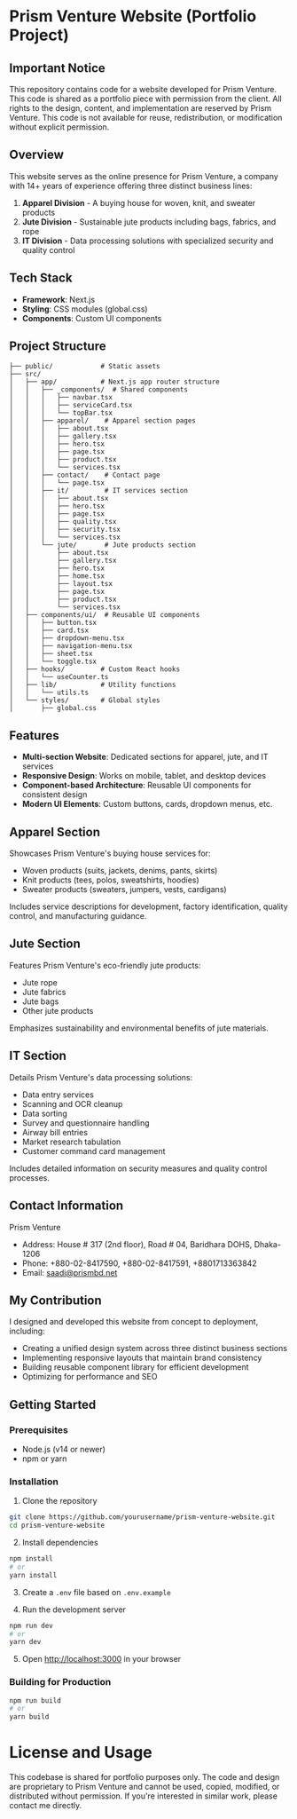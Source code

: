 # Prism Venture Website (Portfolio Project)

## Important Notice

This repository contains code for a website developed for Prism Venture. This code is shared as a portfolio piece with permission from the client. All rights to the design, content, and implementation are reserved by Prism Venture. This code is not available for reuse, redistribution, or modification without explicit permission.

## Overview

This website serves as the online presence for Prism Venture, a company with 14+ years of experience offering three distinct business lines:

1. **Apparel Division** - A buying house for woven, knit, and sweater products
2. **Jute Division** - Sustainable jute products including bags, fabrics, and rope
3. **IT Division** - Data processing solutions with specialized security and quality control

## Tech Stack

- **Framework**: Next.js
- **Styling**: CSS modules (global.css)
- **Components**: Custom UI components

## Project Structure

```
├── public/            # Static assets
├── src/
│   ├── app/           # Next.js app router structure
│   │   ├── _components/  # Shared components
│   │   │   ├── navbar.tsx
│   │   │   ├── serviceCard.tsx
│   │   │   └── topBar.tsx
│   │   ├── apparel/    # Apparel section pages
│   │   │   ├── about.tsx
│   │   │   ├── gallery.tsx
│   │   │   ├── hero.tsx
│   │   │   ├── page.tsx
│   │   │   ├── product.tsx
│   │   │   └── services.tsx
│   │   ├── contact/    # Contact page
│   │   │   └── page.tsx
│   │   ├── it/         # IT services section
│   │   │   ├── about.tsx
│   │   │   ├── hero.tsx
│   │   │   ├── page.tsx
│   │   │   ├── quality.tsx
│   │   │   ├── security.tsx
│   │   │   └── services.tsx
│   │   └── jute/       # Jute products section
│   │       ├── about.tsx
│   │       ├── gallery.tsx
│   │       ├── hero.tsx
│   │       ├── home.tsx
│   │       ├── layout.tsx
│   │       ├── page.tsx
│   │       ├── product.tsx
│   │       └── services.tsx
│   ├── components/ui/  # Reusable UI components
│   │   ├── button.tsx
│   │   ├── card.tsx
│   │   ├── dropdown-menu.tsx
│   │   ├── navigation-menu.tsx
│   │   ├── sheet.tsx
│   │   └── toggle.tsx
│   ├── hooks/         # Custom React hooks
│   │   └── useCounter.ts
│   ├── lib/           # Utility functions
│   │   └── utils.ts
│   └── styles/        # Global styles
│       ├── global.css
```

## Features

- **Multi-section Website**: Dedicated sections for apparel, jute, and IT services
- **Responsive Design**: Works on mobile, tablet, and desktop devices
- **Component-based Architecture**: Reusable UI components for consistent design
- **Modern UI Elements**: Custom buttons, cards, dropdown menus, etc.

## Apparel Section

Showcases Prism Venture's buying house services for:
- Woven products (suits, jackets, denims, pants, skirts)
- Knit products (tees, polos, sweatshirts, hoodies)
- Sweater products (sweaters, jumpers, vests, cardigans)

Includes service descriptions for development, factory identification, quality control, and manufacturing guidance.

## Jute Section

Features Prism Venture's eco-friendly jute products:
- Jute rope
- Jute fabrics
- Jute bags
- Other jute products

Emphasizes sustainability and environmental benefits of jute materials.

## IT Section

Details Prism Venture's data processing solutions:
- Data entry services
- Scanning and OCR cleanup
- Data sorting
- Survey and questionnaire handling
- Airway bill entries
- Market research tabulation
- Customer command card management

Includes detailed information on security measures and quality control processes.

## Contact Information

Prism Venture
- Address: House # 317 (2nd floor), Road # 04, Baridhara DOHS, Dhaka-1206
- Phone: +880-02-8417590, +880-02-8417591, +8801713363842
- Email: saadi@prismbd.net

## My Contribution
I designed and developed this website from concept to deployment, including:

- Creating a unified design system across three distinct business sections
- Implementing responsive layouts that maintain brand consistency
- Building reusable component library for efficient development
- Optimizing for performance and SEO

## Getting Started

### Prerequisites
- Node.js (v14 or newer)
- npm or yarn

### Installation

1. Clone the repository
```bash
git clone https://github.com/yourusername/prism-venture-website.git
cd prism-venture-website
```

2. Install dependencies
```bash
npm install
# or
yarn install
```

3. Create a `.env` file based on `.env.example`

4. Run the development server
```bash
npm run dev
# or
yarn dev
```

5. Open [http://localhost:3000](http://localhost:3000) in your browser

### Building for Production

```bash
npm run build
# or
yarn build
```

# License and Usage
This codebase is shared for portfolio purposes only. The code and design are proprietary to Prism Venture and cannot be used, copied, modified, or distributed without permission. If you're interested in similar work, please contact me directly.
